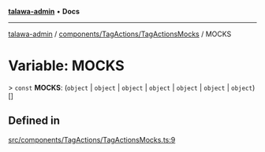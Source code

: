 [**talawa-admin**](../../../../README.md) • **Docs**

***

[talawa-admin](../../../../modules.md) / [components/TagActions/TagActionsMocks](../README.md) / MOCKS

# Variable: MOCKS

\> `const` **MOCKS**: (`object` \| `object` \| `object` \| `object` \| `object` \| `object` \| `object`)[]

## Defined in

[src/components/TagActions/TagActionsMocks.ts:9](https://github.com/PalisadoesFoundation/talawa-admin/blob/7a991b3aa824070bd53d6367f1ce7f072321af88/src/components/TagActions/TagActionsMocks.ts#L9)
